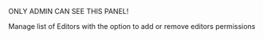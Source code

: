 ONLY ADMIN CAN SEE THIS PANEL!

Manage list of Editors with the option to add or remove editors permissions